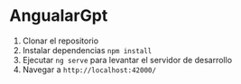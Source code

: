 # AngualarGpt

1. Clonar el repositorio
2. Instalar dependencias ```npm install```
3. Ejecutar `ng serve` para levantar el servidor de desarrollo
4. Navegar a `http://localhost:42000/`

